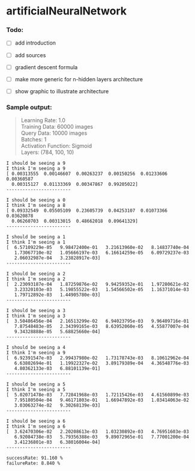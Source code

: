 # artificialNeuralNetwork

### Todo:
- [ ] add introduction
- [ ] add sources
- [ ] gradient descent formula
- [ ] make more generic for n-hidden layers architecture
- [ ] show graphic to illustrate architecture



### Sample output:
>Learning Rate: 1.0<br>
Training Data: 60000 images<br>
Query Data: 10000 images<br>
Batches: 1<br>
Activation Function: Sigmoid<br>
Layers: (784, 100, 10)<br>
```
I should be seeing a 9
I think I'm seeing a 9
[ 0.00313555  0.00146607  0.00263237  0.00150256  0.01233606  0.00360587
  0.00315127  0.01133369  0.00347867  0.99205022]
------------------------

I should be seeing a 0
I think I'm seeing a 8
[ 0.09332549  0.05505109  0.23605739  0.04253107  0.01073366  0.03620878
  0.06260703  0.00313015  0.48662018  0.09641329]
------------------------

I should be seeing a 1
I think I'm seeing a 1
[  6.57109229e-05   9.98472400e-01   3.21613960e-02   8.14837740e-04
   1.73067710e-02   1.05666197e-03   6.16614259e-05   6.09729237e-03
   2.06032987e-04   3.23828917e-03]
------------------------

I should be seeing a 2
I think I'm seeing a 2
[  2.23093187e-04   1.87259876e-02   9.94259352e-01   1.97280621e-02
   3.23320103e-03   5.19855522e-03   1.54566502e-05   1.16371014e-03
   1.79712892e-03   1.44905780e-03]
------------------------

I should be seeing a 3
I think I'm seeing a 3
[  3.50486456e-04   2.16513299e-02   6.94023795e-03   9.96409716e-01
   7.87548483e-05   2.34399165e-03   8.63952060e-05   4.55877007e-04
   9.34328888e-05   5.68825660e-04]
------------------------

I should be seeing a 4
I think I'm seeing a 9
[  6.92391547e-03   2.99437980e-02   1.73178743e-03   8.10612962e-04
   6.63802694e-01   1.19922327e-02   3.89179389e-04   4.36548776e-03
   4.80362133e-03   6.88101139e-01]
------------------------

I should be seeing a 5
I think I'm seeing a 5
[  5.02071478e-03   7.72841968e-03   1.72115426e-03   4.61560899e-03
   7.95180504e-04   9.46171803e-01   1.66947892e-03   1.03414063e-02
   3.03063274e-02   9.30268139e-03]
------------------------

I should be seeing a 6
I think I'm seeing a 6
[  3.62470306e-02   2.20208613e-03   1.03230892e-03   4.76951603e-03
   6.92084738e-03   5.79356388e-03   9.89072965e-01   7.77001200e-04
   3.41236801e-03   6.38016004e-04]
------------------------

successRate: 91.160 %
failureRate: 8.840 %
```
